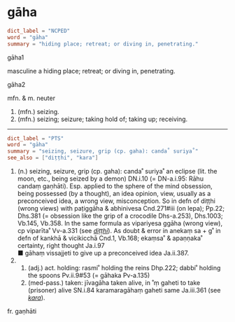 # gāha

``` toml
dict_label = "NCPED"
word = "gāha"
summary = "hiding place; retreat; or diving in, penetrating."
```

gāha1

masculine a hiding place; retreat; or diving in, penetrating.

gāha2

mfn. & m. neuter

1. (mfn.) seizing.
2. (mfn.) seizing; seizure; taking hold of; taking up; receiving.

--------------------

``` toml
dict_label = "PTS"
word = "gāha"
summary = "seizing, seizure, grip (cp. gaha): canda˚ suriya˚"
see_also = ["diṭṭhi", "kara"]
```

1. (n.) seizing, seizure, grip (cp. gaha): canda˚ suriya˚ an eclipse (lit. the moon, etc., being seized by a demon) DN.i.10 (= DN\-a.i.95: Rāhu candaṃ gaṇhāti). Esp. applied to the sphere of the mind obsession, being possessed (by a thought), an idea opinion, view, usually as a preconceived idea, a wrong view, misconception. So in defn of diṭṭhi (wrong views) with paṭiggāha & abhinivesa Cnd.271#iii (on lepa); Pp.22; Dhs.381 (= obsession like the grip of a crocodile Dhs\-a.253), Dhs.1003; Vb.145, Vb.358. In the same formula as vipariyesa ggāha (wrong view), cp viparīta˚ Vv\-a.331 (see *[diṭṭhi](diṭṭhi.md)*). As doubt & error in anekaṃ sa \+ g˚ in defn of kankhā & vicikicchā Cnd.1, Vb.168; ekaṃsa˚ & apaṇṇaka˚ certainty, right thought Ja.i.97  
   ■ gāhaṃ vissajjeti to give up a preconceived idea Ja.ii.387.
2. 1. (adj.) act. holding: rasmi˚ holding the reins Dhp.222; dabbi˚ holding the spoons Pv.ii.9#53 (= gāhaka Pv\-a.135)
   2. (med\-pass.) taken: jīvagāha taken alive, in ˚ṃ gaheti to take (prisoner) alive SN.i.84 karamaragāhaṃ gaheti same Ja.iii.361 (see *[kara](kara.md)*).

fr. gaṇhāti

